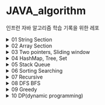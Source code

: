 # JAVA_algorithm

인프런 자바 알고리즘 학습 기록을 위한 레포

<details>
<summary>01 String Section</summary>
<div markdown="1">

### 01-01 
- FindChar
- 문자열 안에서 특정 문자 찾는 문제
- 자바는 String에 대해서 for each 지원 안함 String의 메소드를 사용하여 char Array로 바꿀 수 있음! 바꿔서 enumeration controll 하자
- Character 클래스에 (Wrapper class) 여러 유용한 static method있다! 눈에 띌 때마다 정리하자 
```java
c = sc.next().charAt(0); //캐릭터는 이렇게 입력받기
String.toCharArray(); //문자열을 캐릭터의 배열로! 향상된 for문에 유용
Character.toLowerCase(c); //캐릭터를 소문자로 
```
### 01-02
- UpperLowerTrans
- 문자열의 대소문자 반전시키는 문제  
- char와 integer는 compatible 하다는 점을 이용하여 문제 풀 수도 있음
  - 즉 아스키 코드로 가능하다는 말
  - 대문자는 아스키코드 65 < c < 90
  - 소문자는 아스키코드 97 < c < 122
```java
//빈문자열에 붙여넣기 신공! 유용하게 쓰이는 편
//Stirng에서는 +연산자가 오버로딩 되니까.. 빈 문자열 만들어 놓고 정답을 붙여나갈 수 있다.
String answer = "";
```
### 01-03
- LongestWord
- 입력된 문장 속 가장 길이가 긴 단어 찾는 문제 
- 최댓값 알고리즘 -> max를 갱신해나가는 방식으로 풀 수 있다. 
- 문자열을 받아서 그 안의 단어들을 어떻게 tokenize해나갈 것인가? 
  1. str.split(" ") String[] 를 반환한다. 다만 스플릿 하는 문자가 여러개 이어져 있을 경우 배열에 빈문자열로써 포함 시킨다
  2. indexOf()의 연속적 사용
```java
//첫번째 방법
String[] str_arr = str.split(" ");

//두번째 방법 indexOf는 못찾으면 -1 반환하기에
while(str.indexOf(" ") != -1) {
    //substring 을 통해 잘라나간다.
}
```
### 01-04 
- ReverseWord
- 문자열 뒤집기
- 자바에서 스트링에 대한 연산을 한다면 객체가 수정되는 것이 아니라 새로운 객체가 계속해서 만들어짐
- 프로그래밍 언어론 관점에서 자바는 primitive 타입이 아닌 클래스 타입에 대해서는 referential value model을 사용하기 때문
- String Builder는 인자로 받은 문자열에 대해 여러가지 연산을 제공하며 객체를 효율적인 방법으로 사용한다
- 마구 만들어내지 않음

```java
//1. StringBuilder 클래스 사용
//StringBuilder 생성하고 인자로 넘긴 String에 대해 reverse메소드 적용 toString으로 찍어본다.
StringBuilder stbd = new StringBuilder(s);
stbd.reverse().toString();
//2. char단위 스왑하며 reverse하기
while (lt < rt) { //문자열의 길이가 홀수든 짝수든 상관없다
    tmp = str[lt];
    str[lt] = str[rt];
    str[rt] = tmp;
    lt++;
    rt--;
}
//다양한 primitve타입을 String으로 캐스트해주는 valueOf메소드 
String s = String.valueOf(str);
```
### 01-05
- SpecificReverse
- 특정 문자 뒤집기
```java
while (lt < rt) {     
        //알파벳이 아니라면 스왑하지 않는다.
        if (!Character.isAlphabetic(str[lt])) {
            lt++;
            continue;
        } else if (!Character.isAlphabetic(str[rt])) {
            rt--;
            continue;
        }
        tmp = str[lt];
        str[lt] = str[rt];
        str[rt] = tmp;
        lt++;
        rt--;
}
```
### 01-06
- RepeatedDelete
- 문자열에서 중복된 캐릭터 제거하고 출력 (기존의 순서 유지)
- 방법 1
  - Set은 중복이 없다는 점을 이용 (나의 방법)
  - Set.Contians를 통해 지금까지 나왔던 적이 있는 지 확인한다.
- 방법 2
  - indexOf()를 이용
  - 지금 살펴보는 위치의 char가 indexOf로 검색한 위치와 다르다면 처음 나온것이 아님을 이용
```java 
//방법 1
Set<Character> charSet = new HashSet<>();
for (char c : str) {
    //set에 들어있다면 패스
    if (charSet.contains(Character.valueOf(c))) {
        continue;
    }
    //set에 들어있지 않으면 char하나 출력 
    System.out.printf("%c", c);
    charSet.add(c);

}
//방법 2
for (int i = 0; i < str.length; i++) {
    //현재 보고 있는 인덱스와 indexOf를 이용하여 확인한 인덱스가 같다면 처음 나온 것
    //다르다면 처음 나온 것이 아님
    if (i == s.indexOf(s.charAt(i))) {
        System.out.printf("%c", s.charAt(i));
    }
}
```
### 01-07
- PalindromeCheck
- 회문 문자열인지 검사
- 방법 1
  - reverse시키고 String.equals 메소드 사용
- 방법 2 
  - 대칭되는 인덱스 자리끼리 같은지 확인 
```java
while (lt < rt) {
    //인덱스의 대칭되는 자리에 같지 않은게 있으면 palindrom 아님
        if (str.charAt(lt) != str.charAt(rt)) {
            System.out.println("NO");
            return;
        }
        lt++;
        rt--;
}
```
### 01-08
- SpecificPalindrome
- 회문 문자열인지 검사하는 알고리즘 but 특수문자 무시
- 특수문자 제거 방법 1
  - 빈문자열에다가 하나씩 검사하면서 붙여넣기
- 특수문자 제거 방법 2
  - String.replaceAll메소드 이용 정규식으로 해결
```java 
//특수문자 제거 방법 1
//String parsing 
//es는 특수문자를 제외한 문자열을 가지게 된다.
for (int i = 0; i < str.length(); i++) {
    if (!Character.isAlphabetic(chars[i])) {
        continue;
    }
    es += chars[i];
}
//특수문자 제거 방법 2
str.toLowerCase().replaceAll("[^A-Z]", ""); //정규식 이용! 

```
### 01-09
- NumericExtract
- 문자열 사이에서 숫자만 추출해서 '자연수로' 만들기
- 방법 1.
  - 문자열 받고 정규식이용해서 숫자 아닌 것들 거르기
  - Integer.parseInt 혹은 Integer.valueOf로 문자열 정수로 캐스트
- 방법 2. 
  - 문자열 char의 배열로 만들기
  - Character.isDigit사용해서 숫자라면 10 곱해나가면서 더한다. 
```java 
//방법 1
str = str.replaceAll("[^0-9]", "");
System.out.println(Integer.valueOf(str));
//방법 2
for (char c : chars) {
      if (Character.isDigit(c)) {
          answer = (answer * 10) + (c - 48)
      }
}

```
### 01-10
- InterChar
- 문자열과 char가 입력되면 문자열의 각 인덱스에서 문자까지 최소로 떨어진 거리가 얼마인지 찾기

```java
for (int i = 0; i < str.length; i++) {
        int cnt = 0;
        lt = i;
        rt = i;
        //그 자리에 찾는게 있다면 거리는 0
        if (str[i] == c) {
            System.out.printf("%d ", cnt);
            continue;
        }
        //그렇지 않다면 반복문 진입
        //먼저 왼쪽 오른쪽으로 한칸씩 옮겨서 찾는 문자가 있는지 확인해본다. 
        //왼쪽이든 오른쪽이든 먼저 발견하면 그게 최솟값 출력하고 다음 루프로! 
        while (true) {
            cnt++;
            //인덱스가 유효하다면 왼쪽으로 한칸 옮겨서 우리가 찾는 문자가 있는지 확인해본다.
            if (lt-cnt >= 0 && lt-cnt < str.length) {
                if (str[lt-cnt] == c) {
                System.out.printf("%d ",cnt);
                break;
                }
            }

            //인덱스가 유효하다면 오른쪽으로 한칸 옮겨서 우리가 찾는 문자가 있는지 확인해본다.
            if (rt + cnt >= 0 && rt + cnt < str.length) {
                if (str[rt + cnt] == c) {
                System.out.printf("%d ", cnt);
                break;

                }
            }

        }
}
    
```
### 01-11
- Compress
- 같은 문자가 여러번 반복되면 하나로 출력하고 뒤에 횟수 찍기 (하나일때는 생략)
```java 
for (int i = 1; i < str.length(); i++) {
    //이전 문자와 현재 문자가 같다면 cnt++
    if (str.charAt(i) == prev) {
        cnt++;
    }
    //같지 않다면 cnt가 1인지 그보다 큰지 확인하고 분기
    else {
        //cnt가 1이 아니라면 결과에 덧붙여야 함 
        if (cnt != 1) {
            res += cnt;
        }
        //현재 다른 문자가 나온 상태임
        //다른 문자 res에 붙여주고 prev를 현재 문자로 바꾸고 cnt를 1로 다시 설정 
        res += str.charAt(i);
        prev = str.charAt(i);
        cnt = 1;
    }
}
```
### 01-12
- Crypto
- 암호 변환 문제
- replaceAll을 사용하지 않아도 전부 바꿀 수 있다. 정규식 유무의 차이
- subString(beg, end) 는 beg부터 end-1까지를 자른다. 
```java 

//정규식으로 암호 이진수로 바꾸기 
cryp = cryp.replace('*', '0').replace('#', '1'); 

//char개수 만큼 substring으로 자르고 parseInt이용해서 2진수로 바꾸기
//후에 char로 캐스팅, res에 붙인다.
for (int i = 0; i < cnt; i++) {
    subCryp = cryp.substring(i * 7, i * 7 + 7); //substring의 end index는 두번째 인자 -1 까지
    int ch = Integer.parseInt(subCryp, 2); //두번째 인자가 진법 
    res += (char)ch;
} 
```
</div>
</details>

<details>
<summary>02 Array Section</summary>
<div markdown="1">

### 02-01
- PrintMax
- N개의 정수를 입력받아 자신의 앞수보다 큰 수만 출력하는 프로그램
- 자바는 primitive type에 대해서는 value model of variables를 사용 
- Reference model에 대해서는 reference model of variables를 사용
- 요러한 차이 때문에 Wrapper 클래스 라는 것이 나왔다.
  - primitive 타입은 null 처럼 값이 없다는 것을 표현할 수 없음 또한 컬렉션에서 generic에 primitive type을 사용할 수 없음
  - 이에 wrappe class 등장
- 자바는 shortcut evaluation 지원
```java
int cnt = sc.nextInt();
for (int i = 0; i < cnt; i++) {
    arr.add(sc.nextInt()); //primitive type이 자동으로 boxing되어서 arrayList에 들어간다.
    if (i == 0 || arr.get(i - 1) < arr.get(i)) { //Short cut eval
        System.out.printf("%d ", arr.get(i));
    }
}
```
### 02-02
- VisibleStudent
- 학생들의 키를 담은 배열이 주어졌을 때 맨 앞에서 몇명이 보이는지 찾는다.
- O(n)으로 해결할 수 있다! subMax를 갱신 시켜나간다! 
  - 사실 요게 핵심 안그러면 시간초과 남 
- subMax는 현재 보고 있는 인덱스의 전 학생들 중 가장 큰 키값
  - subMax보다 커야지만 현재 인덱스의 학생이 보인다. 
```java
ArrayList<Integer> arr = new ArrayList<>();
arr.add(sc.nextInt());
subMax = arr.get(0); //맨 앞은 항상 보임 subMax 갱신
res++; //맨 앞은 항상 보임 
for (int i = 1; i < cnt; i++) {
    arr.add(sc.nextInt());
    if (subMax < arr.get(i)) { //현재 보는 학생이 subMax보다 크다면
        subMax = arr.get(i); //subMax갱신
        res++; //보이는 학생 ++
    }
}
System.out.println(res);

```
### 02-03
- Rcs
- 횟수만큼 가위바위보 각 set마다 누가 이겼는지 찾기
- switch문 사용해서 해결
- 프로그래밍 언어론적 생각
  - 왜 switch가 더 유용한가?
  - compiler가 점프할 테이블을 만들어놓고 빠르게 처리할 수 있기 때문
  - 즉 효율적인 타겟코드를 만들어낼 수 있기 때문이다. 일일히 비교하는 것 보다 효율적임 
### 02-04
- Fibonachi
- 재귀적인 방법과 반복문으로 해결하는 방법이 있다는 거 일단 remind하자
- 아래는 배열로 O(n)으로 해결한 것 
- recursion 하더라도 tail recursion 형태이기는 하지만 부담이 되기는 함 
```java
package algorithm_ex.about_array;

import java.util.ArrayList;
import java.util.Scanner;

public class Fibonachi {
    public static void main(String[] args) {
        Scanner sc = new Scanner(System.in);

        int cnt = sc.nextInt();
        ArrayList<Integer> fib = new ArrayList<>();
        fib.add(1);
        fib.add(1);
        for (int i = 2; i < cnt; i++) {
            fib.add(fib.get(i - 1) + fib.get(i - 2));
        }

        for (int n : fib) {
            System.out.printf("%d ", n);
        }
    }
}

```
### 02-05
- PrimeNumber
- 에라토스테네스의 채 
- 주어진 숫자 보다 작은 수 중 소수의 개수 구하기
- bruteforce하게 소수인지 따지면 시간 초과 나온다
- 소수로 확정된 수의 배수는 소수가 아님을 이용하는 것이 에라토스테네스의 채 
  - 작은 소수의 배수들부터 지워나가면 찐 소수만 남는다. 왜? 자기보다 작은 소수의 배수를 지웠는데 소수로 남아있다는 것은 자기보다 작은 수가 자신의 약수가 되지 않았다는 뜻
```java
package algorithm_ex.about_array;

import java.util.ArrayList;
import java.util.Scanner;

public class PrimeNumber {

  public static void main(String[] args) {
    Scanner sc = new Scanner(System.in);
    int num = sc.nextInt();
    int cnt = 0;
    ArrayList<Boolean> eras = new ArrayList<>();

    //에라토스테네스 채 초기화
    eras.add(false);
    eras.add(false);
    for (int i = 2; i <= num; i++) {
      eras.add(true);
    }

    for (int i = 0; i < eras.size(); i++) {
      if (eras.get(i)) {
        //소수의 배수들은 소수가 아님 걸러낸다!
        for (int j = i*2; j <= eras.size(); j += i) {
          eras.set(j, false);
        }
      }
    }

    for (int i = 0; i < eras.size(); i++) {
      if (eras.get(i)) {
        cnt++;
      }
    }
    System.out.println(cnt);

  }

}
```
### 02-06
- ReversePrime
- 주어진 숫자를 뒤집은 숫자가 prime인지 확인하기
```java
/*
뒤집는 방식은 StringBuilder.reverse 쓰든가 아니면 while(lt<rt) 쓰든가
둘 중 하나 골라서 사용하자 나는 두가지 다 실습 해봄
isPrime은 간단하게 구현해도 좋다
 */
public static boolean isPrime(int num) {
        if (num == 0 || num == 1) {
            return false;
        }
        if (num ==2 ) {
            return true;
        }
        for(int i =2;i<num; i++){
            if(num%i==0){
            return false;
        }
    return true;
}
//손코딩으로 풀라고 하면 숫자를 어떻게 뒤집어야 할까?
public static int reverseInt(int num) {
    int tmp = num;
    int res = 0;
    while(tmp>0) {
        res = res*10 + tmp%10;
        tmp = tmp/10;
    }
    return res;
}
```
### 02-07
- CalcScore
- ox문제의 채점을 가중치를 포함해서 (연속 득점은 추가점수가 있다) 계산하기
```java
for (int i = 0; i < cnt; i++) {
    if (sc.nextInt() == 1) {
        score += (++point);
    } else {
        point = 0;
    }
}
System.out.println(score);
```
### 02-08
- Ranking
- 점수 배열 주어지면 배열 순서를 유지한 상태의 등수 구하기
- 이중 반복으로 해결! 
```java
for (int i = 0; i < cnt; i++) {
    int score = arr.get(i);
    int rank = 1;
    for (int j = 0; j < cnt; j++) {
        if (i == j) {
        continue;
        }
        if (score < arr.get(j)) {
            rank++;
        }
    }
    System.out.print(rank + " ");
}

```
### 02-09
- GridMaxSum
- 격자판의 sum 중 가장 큰 sum 구하기
- rowSum과 columnSum, 그리고 diagnolSum을 모두 구하고 그 중 최대를 찾는다.
```java
int subMax = Math.max(dMaxSum, rMaxSum);
int res = Math.max(subMax, cMaxSum);
System.out.println(res);
```


### 02-10
- Ridge
- 2차원 배열에서 봉우리 개수 구하기 (상하좌우보다 크다면 봉우리)
- 조건문 잘세우면 끝
```java
for (int i = 1; i < size-1; i++) {
    for (int j = 1; j < size-1; j++) {
        if (map[i][j] > map[i - 1][j] && map[i][j] > map[i][j - 1] && map[i][j] > map[i + 1][j] && map[i][j] > map[i][j + 1]) {
            cnt++;
        }
    }
}
System.out.println(cnt);
```

### 02-11
- TempPres
- 임시반장 정하기
- 다른 학생과 한번이라도 같은 반이었던 학생이 가장 많은 학생이 임시 반장으로 선정
```java

//i학생과 j학생은 한번이라도 같은 반이었던 적이 있는가?
for (int i = 0; i < size; i++) {
    int cnt = 0;
    for (int j = 0; j < size; j++) {
        if (i == j) {
            continue;
        }
        for (int k = 0; k < 5; k++) {
            if (arr[i][k] == arr[j][k]) {
                cnt++;
                break;
            }
        }
    }
    if (cnt > cmax) {
        cmax = cnt;
        pres = i+1;
    }

}
System.out.println(pres);
```
### 02-12
- Mentor
- 멘토링 가능한 경우의 수
- 문제 꼼꼼히 읽고 파악하는 것이 우선이다는 교훈을 주는 문제 ..
- 또한 문제 내에서 표시하는 학생번호와 나의 인덱스 번호 맞추자 
  - 나는 0번째부터 시작하는데 문제의 입력에서는 1번째 학생이 시작임 .. 맞춰야 함 
```java
//학생들의 모든 경우의 수를 돌며 멘토링이 가능한지 여부 메소드로 확인
int count = 0;
for (int i = 1; i<=num_of_student; i ++) { //i -> mento
    for (int j = 1; j<=num_of_student; j++) { //j -> menti
        if( i==j) continue;
        if(ableToTeach(i,j,test_res)) count++;
    }
}

```

</div>
</details>

<details>
<summary>03 Two pointers, Sliding window </summary>
<div markdown="1">

### 03-01
- TwoPointSort
- 두개의 배열 합병 과정에서 투포인터 사용해서 정렬하기
```java
//한쪽이 끝까지 갈 때 까지
 while (index1 < arr1.size() && index2 < arr2.size()) {
      if (arr1.get(index1) > arr2.get(index2)) {
          res.add(arr2.get(index2));
          index2++;
      } else {
          res.add(arr1.get(index1));
          index1++;
      }
  }
 //한쪽이 끝까지 갔다면 짜투리 이어 붙이기 
  if (index1 == size1) {
      for (int i = index2; i < size2; i++) {
          res.add(arr2.get(i));
      }
  } else if (index2 == size2){
      for (int i = index1; i < size1; i++) {
          res.add(arr1.get(i));
      }
  }

```

### 03-02
- SameElementSort
- 공통원소 구하기
- Arrays.sort, Collections.sort
- 손코딩으로 코딩 구현하는 것도 .. 연습하자
- index1과 index2로 이루어지는 투포인터 알고리즘이 핵심이다.
```java
ArrayList<Integer> res = new ArrayList<>();
while (index1 < arr1.length && index2 < arr2.length) {
    if (arr1[index1] == arr2[index2]) {
        res.add(arr1[index1]);
        index2++;
        index1++;
    } else if (arr1[index1] < arr2[index2]) {
        index1++;
    } else {
        index2++;
    }
}

```
### 03-03
- MaximumSales
- 주어진 윈도우 범위내에서 최대 매출 찾기
- 이중 반복이 아닌 단일 반복으로 가능
- 첫번째를 빼고 끝에를 더함으로써
- 인덱스가 헷갈릴때는 특정 수를 생각해서 해결하자
```java
for (int i = winSize; i < daySize; i++) {
    winSum -= arr.get(i-winSize);
    winSum += arr.get(i);
    if (winSum > maxSale) {
        maxSale = winSum;
    }
}

```
### 03-04
- ContinuousNum
- 연속 부분 수열
- 부분 수열의 시작이 어디냐로 케이스 분류 하는 것이 핵심
- 겹치지 않도록 케이스 분류를 설계단계에서 잘 하면 문제가 쉬워진다.
```java
//가능한 부분 수열을 구할 때 case 나누는 것을 시작 지점으로 나눈다.
//즉 0번째 인덱스에서 시작해서 나올 수 있는 부분수열이 가능한지 따지고
//1번째 인덱스에서 시작해서 나올 수 있는 부분수열이 가능한지 따지는 순으로 쭉쭉 나간다.
for (int i = 0; i < size; i++) {
    int subSum = 0;
    for (int j = i; j < size; j++) {
        subSum += arr.get(j);
        if (subSum == objSum) {
            cnt++;
            break;
        } else if (subSum > objSum) {
            break;
        }

    }
}

```
### 03-05
- ContinuousNumSum
- 연속 부분 수열의 합이 특정 수가 되는 경우의 수 구하기
- 이것도 시작이 어디냐로 케이스 분류
- 절반까지만 돌면 된다.
```java

for (int i = 1; i <= objNum / 2; i++) {
    int subSum = 0;
        for (int j = i; j < objNum; j++) {
            subSum += j;
            if (subSum == objNum) {
                cnt++;
                break;
            }
            if (subSum > objNum) {
                break;
            }
        }
}

```
### 03-06 
- MaxLength
- 연속 부분 수열 어려웠던 문제...
- 결국 두번째에 풀때에도 예전 코드 보고서야 쓸 수 있었다 
- 생각해보면 쉬운데 내가 이 방법을 쉽게 떠올리지 못함 유의해서 보자
- 결국 이것도 전에 문제들과 비슷하게 어디에서 시작하는 1이 가장 길까를 생각해보면 된다. 
- case 분류가 핵심! 
- case 분류를 하냐 안하냐에 따라 시간복잡도 차이 엄청나다! 

```java 
for (int i = 0; i < size; i++) {
    int num = sc.nextInt();
    arr.add(num);
}
//어디에서 시작하는 1이 가장 긴 1이 나올 수 있을까
//lt로부터 시작해서 찬스를 소모하여 rt까지 만든 연속되는 1의 길이를 확인해 보자
for (int lt = 0; lt < size; lt++) {
    int rt=lt;
    while (uChance < chance && rt<size) { //아직 찬스가 남아있다면 계속
        if (arr.get(rt) == 0) {
            uChance++;
        }
        rt++;
    }
    while (rt < size) {
        if (arr.get(rt) == 0) {
            rt--;
            break;
        } else {
            rt++;
        }
    }
    res = Math.max(res, rt - lt + 1);
    uChance = 0;
}


```

</div>
</details>


<details>
<summary>04 HashMap, Tree, Set </summary>
<div markdown="1">

### 04-01
- ClassPresident
- 해쉬맵을 이용한 학급회장 구하기
- HashMap 사용법을 익히자 
```java
map.get(key); // key값에 해당하는 value를 가져온다
map.getOrDefault(key,0) // key값이 맵에 없다면 0을리턴해라
for (char x : map.keySet()) {
    System.out.println(x + map.get(x))
    //이런식으로 모든 키를 찾아볼 수 있따.
}
map.containsKey(key) // 불타입 리턴 있는지 없는지
map.size // 들어있는 개수
map.remove(key) // key를 삭제함과 동시에 그 키가 가지고 있는 value를 팝한다

```
### 04-02
- Anagram
- 두 문자열이 아나그램인지 판별하기
- 맵하나 만들고 하나의 문자열에 대한 정보 넣는다 <Character, Integer>
- 다른 문자열에 대해 map의 value 줄여나가 본다
- 0이면 아나그램 아니면 아나그램 아님
```java
for (int i = 0; i < s1.length(); i++) {
    map.put(s1.charAt(i), map.getOrDefault(s1.charAt(i), 0) + 1);
}
for (int i = 0; i < s2.length(); i++) {
    map.put(s2.charAt(i), map.getOrDefault(s2.charAt(i),0) - 1);
}

for (Character c : map.keySet()) {
    if (map.get(c) != 0) {
        System.out.println("NO");
        return;
    }
}
System.out.println("YES");
```
### 04-03
- TypeOfSales
- 매출액의 종류
- Window Size가 주어졌을 때 해당 윈도우 안에 매출액의 종류가 몇개인지를 체크
- 윈도우를 한칸씩 옮기며 출력하는 문제
- 이중 포문으로 하면 시간초과
- 단일 for문으로 양 끝값을 건드리며 해결할 수 있다!!! 
- 이중 포문을 단일 포문으로 줄일 수 있다 -> 이걸 알아야 함 
- 뭔말인지 모르겠으면 코드 한번 보라 미래의 나여
```java
for (int i = 0; i < K; i++) {
    int num = arr.get(i);
    map.put(num, map.getOrDefault(num,0) + 1);
}
System.out.print(map.size() + " ");
for (int i = K; i < arr.size(); i++) {
    int num = arr.get(i);
    map.put(num, map.getOrDefault(num, 0) + 1);
    num = arr.get(i - K);
    if (map.get(num) == 1) {
        map.remove(num);
    }
    else {
        map.put(num, map.get(num)-1);
    }
    System.out.print(map.size() + " ");
}

```

### 04-04
- AllAnagram
- Window size만큼의 부분문자열을 모두 구하여 대상 문자열과 아나그램인지 비교
- 아나그램이 몇개인지 세어보자
- 이번에도 '앞을 자르고 뒤를 붙인다'는 개념으로 이중 반복문을 하나의 반복문으로 줄일 수 있음을 배울 수 있었다.
  - window size가 고정이 되면 단일 반복문이 가능하다는 것! 
```java
//이전 문제에서도 활용했었던 알고리즘, 아나그램인지 확인하는 메소드
public static boolean isAnagram(String s1, String s2) {
    Map<Character, Integer> map = new HashMap<>();
    for (int i = 0; i < s1.length(); i++) {
        char key = s1.charAt(i);
        int val = map.getOrDefault(key, 0);
        map.put(key, val + 1);
    }
    for (int i = 0; i < s2.length(); i++) {
        char key = s2.charAt(i);
        int val = map.getOrDefault(key, 0);
        map.put(key, val - 1);
    }
    for (char c : map.keySet()) {
        int val = map.get(c);
        if (val != 0) {
            return false;
        }
    }
    return true;
}
//부분 문자열과 대상 문자열이 아나그램인지 하나씩 확인해나가는 부분
int maxIdx = s1.length();
int startIdx = s2.length();
for (int i = startIdx; i < maxIdx; i++) {
    subString = subString.substring(1) + s1.charAt(i);
    //System.out.println("subString = " + subString);
    if (isAnagram(subString, s2)) {
        cnt++;
    }
}
System.out.println(cnt);

```

### 04-05
- KMax
- 주어진 숫자 중 3개의 숫자를 뽑아 나올 수 있는 모든 경우의 수 중 그 합이 K번째로 큰 수를 찾아라
- 삼중 루프로 모든 경우의 수를 구하면 된다.
- TreeSet을 사용하면 중복이 제거되고 자동으로 정렬 된다 (RedBlackTree)
```java

Set<Integer> sums = new TreeSet<>();
for (int i = 0; i < arr.size(); i++) {
    for (int j = i + 1; j < arr.size(); j++) {
        for (int k = j + 1; k < arr.size(); k++) {
            int sum = arr.get(i) + arr.get(j) + arr.get(k);
            sums.add(sum);
        }
    }
}
if (sums.isEmpty()||sums.size() < K) {
    System.out.println("-1");
    return;
}
Object[] objects = sums.toArray();
int maxIdx = sums.size() - 1;//제일 큰 수
Object object = objects[maxIdx - K + 1];
System.out.println(object);
 
```
</div>
</details>

<details>
<summary>05 Stack Queue </summary>
<div markdown="1">

### 05-01
- BraceCheck
- 올바른 괄호인지 확인
- '(' 가 들어오면 스택에 넣는다.
- ')' 가 들어오면 스택에서 팝한다 팝했을 때 있으면 괄호하나 닫힌것 없으면 괄호 오류
- 루프 끝내고 왔을 때 스택의 사이즈가 0이면 올바른 괄호 구성
- 스택에 남아있는게 있다면 닫히지 못한 괄호가 있음을 의미


닫는 괄호의 짝은 스택의 제일 상단이다. 
```java
//stack의 여러 메소드
stack.push();
stack.pop();
stack.isEmpty(); //boolean 반환

```

### 05-02
- IgnoreBrace
- 괄호 속 문자 제거
- 주구장창 스택에 넣다가 ')'가 들어왔을 경우 stack에 '('가 있는지 확인
  - 있다면 '(' 꺼낼때까지 팝
  - 없다면 걍 stack에 넣는다.

```java
for (int i = 0; i < str.length(); i++) {
        char c = str.charAt(i);
        if (c == ')') {
            if (stack.contains('(')) {
                while (stack.pop() != '(');
                continue;
            }
        }
        stack.push(c);
}
```

### 05-03
- PuppetDraw
- 카카오 기출
- 인형 뽑고 바구니에 담기
- 잘 안되는게 있을 때 출력 적절히 뽑아보며 수정하는 거 완전 능력임 이거 길러야 함 

```java
for (int move : moves) {

    //크레인이 0이 아닌 인형을 발견할 때까지 내려간다.
    for (int i = 0; i < size; i++) {
        if (board[i][move] == 0) {
        continue;
        }
        //여기로 왔다는 것은 0이 아닌 것을 발견하였다는 것 버켓에 넣을 것임 
        //버켓에 들어가게 될 인형의 종류: type
        int type = board[i][move];
        board[i][move] = 0;

        //버켓이 비어있거나 버켓에 맨 위에 담겨있는 인형의 종류가 내가 넣으려는 인형의 종류와 다르다면
        //그냥 넣으면 된다.
        if (bucket.empty() || bucket.peek() != type) {
            bucket.push(type);
            //break해야 된다.. 반복문 돌지 않도록! 이런 부분 빠릿하게 생각해낼 수 있어야.. 
            break;
        } else if (bucket.peek() == type) {
            //넣으려는 인형이 꼭대기에 있는 인형과 일치한다면
            //pop하고 두개가 없어졌음을 명시
              bucket.pop();
              cnt = cnt + 2;
              break;
        }
    }
}
```

### 05-04
- Postfix
- 후위 연산 계산기 만들기
- 캐릭터를 문자로 바꿀 때 48을 빼자 

```java
for (int i = 0; i < calc.length(); i++) {
        int c = calc.charAt(i);
        //숫자가 들어왔을 경우
        if (Character.isDigit(c)) {
            stack.push(c-48);
        }
        //계산식이 들어왔을 경우
        else {
            int sec = stack.pop();
            int first = stack.pop();
            switch (c) {
                case '+':
                    //System.out.println("first = " + first);
                    //System.out.println("sec = " + sec);
                    stack.push(first + sec);
                    break;
                case '-':
                    stack.push(first - sec);
                    break;
                case '*':
                    stack.push(first * sec);
                    break;
                case '/':
                    stack.push(first / sec);
                    break;
                default:
                    System.out.println("NoSuch Operator");
                    break;
            }
        }
}

```

### 05-05
- CuttingStick
- 쇠막대 절단기
- 작은 아이디어로 문제를 편하게 할 수 있다.
- 꼼꼼한 설계 (case분류 확실하게 빈틈없이) 중요

```java
for (int i = 0; i < placeInfo.length(); i++) {
    //System.out.println(stack);
    char c = placeInfo.charAt(i);
    //System.out.println("res = " + res);
    if (c == '(') {
        stack.push(c);
        res++;
    } else {
        if (stack.peek() == '(') {  
            res--;
            stack.pop();
            stack.push('*');
            res += countStick(stack);
        } else {
            while (stack.pop() != '(');
            //이전의 '('와 헷갈리지 않도록 구분자 '*'추가! 
            stack.push('*');
        }
    }
}
```

### 05-06
- SaveDeer
- 누가 공주를 구할까
- 큐로 풀면 된다는 것을 알면 코드 확 준다
  - 번호를 외친 넘들을 맨뒤로 보내버리면 되니까 큐를 사용하면 좋겠다고 알 수 있어야 함!

```java
//큐 관련 여러 메소드
Queue<Integer> Q = new LinkedList<>(); // 큐선언은 이렇게
Q.offer(x); // x를 큐에 넣는다. enqueue
Q.poll(); // 나와야 될 것을 꺼낸다. dequeue
Q.peek(); // 꺼내지 않고 젤 앞에 있는 거 확인 한다. 나와야 될 지점에서
Q.size();
Q.contains(x); // 불타입 리턴
```

### 05-07
- Course
- 교육과정 설계
- 큐를 써야 할 필요는 없어 보임
- indexOf로 순서가 맞추어 졌는지 확인

```java
for (char c : essentialArr) {
    int curIdx = schedule.indexOf(c);
    if (preIdx >= curIdx || curIdx == -1) {
        System.out.println("NO");
        return;
    }
//System.out.println("preIdx = " + preIdx);
//System.out.println("curIdx = " + curIdx);
    preIdx = curIdx;
}
System.out.println("YES");
```

### 05-08
- Emergency
- 응급실 m번째 환자는 몇번째로 진료를 받을까
- 시키는대로 하면 되는데 1과 0차이.. 0과 -1차이 요거 빠삭하게 설계해야 함 ..
- 기계적으로 할 수 있을 때까지 많은 연습 필요하다.
- 큐에 넣을 것을 객체로 설정하는 아이디어 생각해내면 훨씬 편하다.
  - Queue<Person>
```java
while (!mCured) {
    //현재 보고 있는 환자의 위험도
    Integer cur = q.poll();

    //대기 순번 중 최대 위험도 환자 구하기
    int listMax = getMax(q);

    //치료 못함
    if (cur < listMax) {
        q.offer(cur);
        if (M == 0) {
            M = q.size() - 1;
            continue;
        }
        M--;
        continue;
    }
    //치료 함
    else {
        //치료 한게 M이라면
        if (M == 0) {
            System.out.println(cnt);
            return;
        } else {
            cnt++;
            M--;
        }
    }
}
```
 
</div>
</details>


<details>
<summary>06 Sorting Searching </summary>
<div markdown="1">

### 06-01 
- SelectSort
- 선택정렬 
```java
// 1. 최솟값을 찾는다. 
// 2. 최솟값과 0번째 인덱스 교환
// 3. 0번째를 제외한 나머지에서 최솟값을 찾는다.
// 4. 최솟값을 1번째 인덱스와 교환 
// 5. 이렇게 쭉쭉 idx와 최솟값을 바꿔치기 해나간다. swap

package algorithm_ex.sorting_searching;

import java.util.ArrayList;
import java.util.Scanner;

public class SelectSort {

  public static void main(String[] args) {
    Scanner sc = new Scanner(System.in);
    int size = sc.nextInt();
    ArrayList<Integer> arr = new ArrayList<>();
    for (int i = 0; i < size; i++) {
      arr.add(sc.nextInt());
    }

    //select sort
    int idx = 0;
    while (idx < size) {
      int min = Integer.MAX_VALUE;
      int minIdx = -1;
      //idx부터 끝까지 중에서 가장 작은 놈 찾아서 idx자리에 집어넣을 것
      for (int i = idx; i < size; i++) {
        if (arr.get(i) < min) {
          min = arr.get(i);
          minIdx = i;
        }
      }
      Integer tmp = arr.get(idx);
      arr.set(idx, min);
      arr.set(minIdx, tmp);
      idx++;

    }
    for (Integer integer : arr) {
      System.out.print(integer+" ");
    }

  }
}


```


### 06-02
- BubbleSort
- 버블 정렬
- i for 문의 의미와 j for문의 의미 잘 기억해두자 헷갈린다.
- i for 문에서 i번째 루프를 돌고 있다는 것은? -> 오른쪽에서 i번쨰 까지 정렬이 완료
- j for 문은 오른쪽에서 i번째 까지 정렬이 완료 되었으니 그전까지만 버블 비교
```java
package algorithm_ex.sorting_searching;

import java.util.ArrayList;
import java.util.Scanner;

public class BubbleSort {

  public static void main(String[] args) {
    Scanner sc = new Scanner(System.in);
    int size = sc.nextInt();
    ArrayList<Integer> arr = new ArrayList<>();
    for (int i = 0; i < size; i++) {
      arr.add(sc.nextInt());
    }

    for (int i = 0; i < size; i++) {
      for (int j = 0; j < size-i-1; j++) {
        if (arr.get(j) > arr.get(j + 1)) {
          //swap
          int tmp = arr.get(j);
          arr.set(j, arr.get(j + 1));
          arr.set(j + 1, tmp);
        }
        //System.out.println("arr = " + arr);

      }

    }
    System.out.println(arr);

  }
}

```

### 06-03
- InsertionSort
- 삽입 정렬
- 2번째 원소부터 시작 현재 보고 있는 인덱스 보다 왼쪽은 정렬된 상태로 유지
- 현재 보고 있는 부분이 왼쪽 중에 어디에 들어가야 할 지 인덱스를 감소 시켜나가며 따진다.
```java

package algorithm_ex.sorting_searching;

import java.util.ArrayList;
import java.util.Scanner;

public class InsertionSort {

  public static void main(String[] args) {
    Scanner sc = new Scanner(System.in);
    int size = sc.nextInt();
    ArrayList<Integer> arr = new ArrayList<>();

    for (int i = 0; i < size; i++) {
      arr.add(sc.nextInt());
    }

    //i번째 원소를 i번째 이전의 정렬된 배열 중 어디에 꽂아 넣어야 하나를 찾는다.
    for (int i = 1; i < size; i++) {
      //System.out.println("arr = " + arr);
      //cur가 자기보다 왼쪽에 정렬된 애들 중에서 방을 찾는다.
      int cur = arr.get(i);
      //System.out.println("cur = " + cur);
      //들어갈 수 있는 위치는 0부터 i중 하나
      //왼쪽 중에서 자기가 들어갈 인덱스를 찾는다.
      int idx = i;
      while (idx > 0) {
        if (cur > arr.get(idx - 1)) {
          break; //idx에 들어갈 수 있다.
        } else {
          arr.set(idx, arr.get(idx - 1));
          idx--;
        }
      }
      arr.set(idx, cur);

    }

    for (Integer integer : arr) {
      System.out.print(integer + " ");
    }
  }
}

```




### 06-04
- LRU
- 캐쉬 상태 확인하기
- 배열 미루기 기술 기억하자 
- 반복문 인덱스 실수 조심할 것 int i = idx로 해놓고 반복문 body안에서 idx 사용하지 말라는 뜻.. 
```java
package algorithm_ex.sorting_searching;

import java.lang.reflect.Array;
import java.util.*;


class Cache {
  int size;
  int[] cache;

  public Cache(int size) {
    this.size = size;
    cache = new int[size];
    for (int i = 0; i < size; i++) {
      cache[i] = 0;
    }
  }

  public int cacheHit(int work) {
    for (int i = 0; i < size; i++) {
      if (cache[i] == work) {
        return i;
      }
    }
    return -1;
  }

  public void add(int work) {

    int idx = cacheHit(work);

    //cache miss
    if (idx == -1) {

      for (int i = size-1; i>=1; i--) {
        cache[i] = cache[i - 1];
      }
      cache[0] = work;

    }
    //cache hit
    else {

      for (int i = idx; i >= 1; i--) {
        cache[i] = cache[i - 1];
      }
      cache[0] = work;

    }


  }

  @Override
  public String toString() {
    String str = "";
    for (int i : cache) {
      str += (i+" ");
    }
    return str;
  }
}
public class LRU {

  public static void main(String[] args) {
    Scanner sc = new Scanner(System.in);
    int S = sc.nextInt(); //캐시 크기
    int N = sc.nextInt(); //작업 개수
    Cache cache = new Cache(S);

    for (int i = 0; i < N; i++) {
      cache.add(sc.nextInt());
    }

    System.out.println(cache);


  }
}

```

### 06-05
- DupCheck
- 중복확인
- HashMap 혹은 contains method로 해결
```java
package algorithm_ex.sorting_searching;

import java.util.ArrayList;
import java.util.Collections;
import java.util.HashMap;
import java.util.Scanner;

public class DupCheck {

  public static void main(String[] args) {
    Scanner sc = new Scanner(System.in);
    int size = sc.nextInt();
    ArrayList<Integer> arr = new ArrayList<>();
    for (int i = 0; i < size; i++) {
      int num = sc.nextInt();
      if (arr.contains(num)) {
        System.out.println("D");
        return;
      }
      arr.add(num);
    }
    System.out.println("U");

    //배열 정렬

  }
}


```

### 06-06
- Tricker
- 장난꾸러기 속인 애들을 찾아라
- 키순으로 정렬된 배열 속에 키를 속이고 자리를 바꾼 두명의 아이가 있다
- 정렬한다음 정렬 전의 배열과 비교, 다르게 나타나는 놈이 속인 아이
- 깊은 복사하는 방법은 arr.clone();
```java
package algorithm_ex.sorting_searching;

import java.util.*;

public class Tricker {

    public static void main(String[] args) {

        Scanner sc = new Scanner(System.in);
        int size = sc.nextInt();
        ArrayList<Integer> arr = new ArrayList<>();
        ArrayList<Integer> tArr = new ArrayList<>();
        for (int i = 0; i < size; i++) {
            int num = sc.nextInt();
            arr.add(num);
            tArr.add(num);
        }

        Collections.sort(arr);

        for (int i = 0; i < size; i++) {
            int arrIdx = arr.get(i);
            int tArrIdx = tArr.get(i);
            if (arrIdx != tArrIdx) {
                System.out.print(i+1 +" ");
//                System.out.println("arr: " + arr.get(i));
//                System.out.println("tArr: " + tArr.get(i));
            }
        }
//        System.out.println();
//
//        System.out.println(arr);
//        System.out.println(tArr);
    }
}

```

### 06-07
- CoordSort
- 좌표 정렬
- 객체를 비교할 수 있도록 Comparable 인터페이스를 구현
- compareTo메소드를 구현한다. 
  - compareTo메소드는 인자로 넘어온 객체와 내 객체를 비교한다.
  - 여기에 비교하는 로직을 써주면 됨
  - 내 자신 객체에서 입력인자로 넘어온 것을 빼면 오름차순 
```java

class Point implements Comparable<Point> { //Comparable은 인터페이스
    
    public int x,y;
    Point(int x, int y) {
        this.x = x;
        this.y = y;
    }
    
    @Override
    public int compareTo(Point o) {
        if (this.x == o.x) return this.y - o.y;
        else this.x - o.x;
    }
}
//이후 Collections.sort(arr);
```

### 06-08
이분 탐색 Binary Search
```java
//난 재귀로 풀었당 

//재귀가 아닌 방법

while(lt<=rt) {
    int mid = (lt + rt)/2;
    if (arr[mid] == num) return mid;
    else if (arr[mid] > num) rt = mid -1;
    else lt = mid + 1;
}

```

### 06-09
뮤직비디오 결정 알고리즘
- 결정 알고리즘 : 좁혀 나가서 최고의 답을 찾는다.

우리가 생각하는 범위내에 답이 반드시 있다. -> 결정 알고리즘 

우리가 생각하는 범위가 lt 부터 rt라면 이제 이분검색 해나가면서 답이 될 수 있는 것들을 찾는 것 
답이 될 수 있는 것을 하나 찾았으면 그것 보다 적은 숫자 중에서 또 찾는다.
답이 될 수 없다면 큰쪽에서 찾는다.
```java

//* 1. 용량을 전체 길이 나누기 dvd개수로 설정해두고 가능한지 확인 (이게 최소로 가능한 시나리오)
//* 2. 가능한지 확인은 차근차근 담으면서 용량 초과하면 다음 dvd로 넘기기 dvd를 다썻는데 인덱스가 남아있다면 실패
//* 3. 가능하지 않다면 용량 1만큼 늘리기

```

### 06-10
마굿간 결정 알고리즘

```java

// 답의 범위
lt = stall_loc[1] - stall_loc[0];
rt = stall_loc[num_of_stall - 1] - stall_loc[0];

//배치할 수 있는 말의 마리수 카운트
    public static int count(int[] arr, int dist) {
        int cnt = 1; //배치한 말의 마리수
        int ep = arr[0]; //왜???
        for(int i=1; i<arr.length; i++) {
            if(arr[i]-ep >= dist) {
                cnt++;
                ep = arr[i];
            }
        }
        return cnt;
    }

//왜 첫번째에 배치???
//그리고 미드 값이 유효한지 안한지 모르는데 뭘믿고 나감???
```

</div>
</details>

<details>
<summary>07 Recursive </summary>
<div markdown="1">

### 07-01 
재귀 이용해서 숫자 출력하기
```java
//종료 조건을 잘 설정해야 한다! if else로 구분하는 것이 제일 좋음

public static void printAll(int num) {

        if (num == 0) {
            return;
        }
        printAll(num-1); //아랫문장과의 위치로 인해서 전혀 다른 결과가 나온다!!!
        System.out.print(start+" ");

}
```

- 스택 프레임

스택프레임 안에는 매개변수 정보와 지역변수정보, 그리고 함수가 끝났을 때 복귀주소가 들어있다.

### 07-02
재귀 이용해서 10진수 2진수로 변환하기
- 이진수로 변환하는 방법

![img.png](img.png)


```java
public static void convertToBinaryNum(int num) {

        int q = num/2;
        int r = num%2;
        if (q<=1) {
            System.out.print(q + "" + r);
            return;
        }
        else {
            convertToBinaryNum(q);
            System.out.print(r);
        }
}

```

### 07-03
팩토리얼 구하기 - 재귀
```java
public static int getFactorial(int num) {

        if (num == 1) {
            return 1;
        }
        else {
            return num * getFactorial(num-1);
        }
}

```

### 07-04
피보나치 수열 구하기 - 재귀
```java
private static int getFib(int num) {

        if (num == 1 || num == 2) return 1;
        else return getFib(num - 1) + getFib(num - 2);
}

```
메모이제이션은? 구한 걸 배열에 넣어놓는다 재귀로만 풀면 같은걸 정말 여러번 구함 스택프레임도 엄청 쌓임 

### 07-05
깊이 우선 탐색 - 전위 순회, 중위 순회, 후위 순회
- 깊이 우선 탐색 : alike 미로 길 찾을 때 갈 수 있을 만큼 가고 막히면 백트래킹, 재귀의 형식을 가짐
- 전위 순회 : 부 왼 오
- 중위 순회 : 왼 부 오
- 후위 순회 : 왼 오 부
- 부모가 기준 

### 07-06
모든 부분 집합 DFS로 구하기
- 지금 내가 보고 있는 숫자를 쓴다 안쓴다로 나누고 그 다음 숫자 쓴다 안쓴다로 나누고 ......
- 이걸 반복 끝까지 가면 백트래킹 하면서 자연스럽게 모든 경우의 수를 커버하게 된다.

### 07-07
- BFS 레벨 탐색
- root - 0레벨
- 아래 - 1레벨
- ...
BFS는 Queue를 이용한다. 레벨당 탐색하기 위해 level 변수 필요.
```java
public void BFS(Node root) {

        Queue<Node> Q = new LinkedList<>();
        Q.offer(root);
        int level = 0;

        while (!Q.isEmpty()) {
            int len = Q.size();
            System.out.print(level + " : ");
            for (int i = 0; i < len; i++) {
                Node cur = Q.poll();
                System.out.print(cur.data + " ");
                if (cur.lt != null) {
                    Q.add(cur.lt);
                }
                if (cur.rt != null) {
                    Q.add(cur.rt);
                }
            }
            level++;
            System.out.println();

        }
}

```

### 07-08 
송아지 찾기 by BFS
- 레벨 = JumpCount로 생각해서 레벨이 1이라면 1번의 점프만에 갈 수 있는 곳으로 판단한다. 요 idea가 핵심
- 자식 노드들은 자신이 뛸 수 있는 경우의 수인 3가지 -1, 1, 5 를 더한 것 이걸로 모든 경우를 커버한다.
- 다만 방문했던 곳은 재방문한다면 이거는 원래 방문한 것보다 점프의 수가 클 수 밖에 없음으로 재외 
- 별도의 배열을 따로 두어 방문했던 곳은 패스한다. 
- BFS를 Q가 빌때까지 계속돈다. 
- 우리가 방문하고자 하는 위치가 나온다면 해당 레벨을 출력하면 답이된다. 

### 07-09 
루트노드에서 가장 가까운 리프노드 찾기
```java 
    public int DFS(int level, Node1 root) {

        if (root.lt == null && root.rt == null) {
            return level;
        }
        else {
            return Math.min(DFS(level + 1, root.lt),DFS(level + 1, root.rt));

        }
    }
```

### 07-10
루트노드에서 가장 가까운 리프노드 찾기 (BFS)
```java
public int BFS(Node1 root) {

        Queue<Node1> Q = new LinkedList<>();
        int level1 = 0;
        Q.add(root);
        //System.out.println("Q.size() = " + Q.size());

        while(!Q.isEmpty()) {

            int len = Q.size();
            for (int i = 0; i < len; i++) {
                Node1 cur = Q.poll();
                //System.out.println("cur.data = " + cur.data);
                //System.out.println("level = " + level1);
                if (cur.lt == null && cur.rt == null) {
                    return level1;
                }
                Q.add(cur.lt);
                Q.add(cur.rt);

            }
            //System.out.println("loopdone");
            level1 = level1+1;
        }

        return -999;

}
// 참고 len으로 안하면 루프 적절하게 끝나지 않음
```

### 07-11
- 그래프와 인접 행렬
- graph[a][b] = 1 a에서 b로 

### 07-12 
경로 탐색
- DFS는 사실상 모든 경우의 수에 대한 가지 뻗기

```java
    public static void DFS(int start) {
        if (start == 5) {
        count++;
        }

        else {
            for (int i = 1; i < arr.length; i++) {
            if (arr[start][i] == 1 && visited[i] == false) {
                visited[i] = true;
                DFS(i);
                visited[i] = false; //원복
                }
            } 
        }

    }
```

### 07-13
경로 탐색 by 인접 리스트
- sparse한 그래프인데다가 vertex가 엄청 많다? 인접 행렬은 굉장히 부담 -> 인접 리스트가 좋다
- 자바에서 인접 리스트는 ArrayList의 중첩으로 사용 가능하다 각 인덱스가 배열이 되는 어레이 리스트를 만드는 것
- 각 인덱스의 배열은 초기화가 필요하다 아래의 코드에서 확인
```java
    public static ArrayList<ArrayList<Integer>> graph;

public static void main(String[]args){
        graph = new ArrayList<>();
        for (int i = 0; i < v_num + 1; i++) {
        graph.add(new ArrayList<>());
        }
}


```

### 07-14
그래프 최단거리
- 나는 인접행렬로 만들고 각 버텍스로 갈 때의 레벨을 기록하는 배열을 만들어서 풀었음
- 강사는 인접리스트로 풀고 내가 출발하는 지점의 거리에 +1을 함으로써 최단 거리 구함

</div>
</details>

<details>
<summary>08 DFS BFS </summary>
<div markdown="1">

### 08-01
- 주어진 집합에서 합이 같은 부분집합 둘이 존재하는 지 찾는 문제
- 굉장히 빨리 풀었는데 머릿속에 남아있는 이 찝찝함..
- 스택 프레임과 상태트리를 머릿속으로 곱씹으며 알고리즘을 검토하자
```java
    public static void dfs(int index) {
        //System.out.println("EqualSumSubset.dfs index : " + index);
        if (index == size) {
            int sum_subset1 = 0;
            int sum_subset2 = 0;
            for (int i = 0; i < size; i++) {
                if (used[i]) {
                    sum_subset1 += set[i];
                } else {
                    sum_subset2 += set[i];
                }
            }
            if (sum_subset2 == sum_subset1) {
                isSumEqualSubsetExist = true;

            }
        }
        else {
            used[index] = true; //사용한다
            dfs(index + 1);
            used[index] = false; //사용하지 않는다 
            dfs(index + 1);

        }
    }
```

- 강사의 성능을 높이는 아이디어
  - 플래그 설정해서 두개의 부분집합이 같을 수 있음을 확인하면 이후의 DFS는 쭉쭉 패스하도록 설계
  - 지금까지 더한 합이 총 집합을 더한 것 나누기 2 보다 크다면 그것은 양분될 수 없는 부분집합을 보고 있는 것 과감히 끝낸다.
  
### 08-02
- 제한된 무게가 있을 때 최대로 차에 탑승시킬 수 있는 무게는?
- 부분집합 문제와 똑같은 논리로 해결 가능
- 태운다 안태운다를 나누어서 모든 경우를 DFS로 확인하면 끝

```java
    public static void dfs(int index) {
        if (index == dog_num) {
            int sum = 0;
            for (int i = 0; i < dog_num; i++) {
                if (on_board[i]) {
                    sum += weight_arr[i];
                }
            }
            if (sum > max_weight && sum < lim) {
                max_weight = sum;
            }
        }
        else {
            on_board[index] = true;
            dfs(index + 1);
            on_board[index] = false;
            dfs(index + 1);

        }
    }
```


### 08-03
- 결국 이것도 푸냐 안푸냐 정하는 문제 
- 문제를 인덱스로 구분
- 해당 문제를 풀었을 때 소요되는 시간은 time[i]
- 해당 문제를 풀었을 때 얻게 되는 점수는 score[i]
- 원래 해쉬맵으로 풀려했는데 해쉬맵은 인덱스 접근이 까다로운듯..?
- 그래서 time score 배열을 따로 만들어서 해결했다.
```java
    public static void dfs(int index, int s_sum, int time_used) {
        if (time_used > lim) { //shortcut
            return;
        }
        if (index == p_num) {
            if (s_sum > max) {
                max = s_sum;
            }

        }
        else {

            dfs(index+1,s_sum+score[index],time_used+time[index]);
            dfs(index + 1, s_sum, time_used);
        }
    }
```
### 08-04
- 중복 순열 
- 2갈래로 뻗어나가는 것이 아니라 여러 갈래로 dfs가 돌아간 다는 것이 이전 문제와의 차이점
- 어쨋든 핵심은 같다. 모든 뿌리, 모든 경우의 수로 뻗어나가는 DFS
```java
    public static void dfs(String answer, int choiced) {

        if (choiced == haveto_choice) {
            /*for (int i = 1; i <= N; i++) {
                if (checked[i]>0) {
                    for (int j = 0; j < checked[i]; j++) {
                        System.out.print(i + " ");
                    }

                }
            }*/
        System.out.println(answer);

        }
        else {
            for (int i = 1; i < checked.length; i++) {
                checked[i]++;
                dfs(answer+i+" ",choiced + 1);
                checked[i]--;
            }
        }
    } 
```
### 08-05
- 거스름돈 가장 작은 수의 동전으로 거스르기 
- DFS 이용 ... 동전 종류가 3개라면 각각을 사용하는 경우로 DFS 아래로 뻗게하기 
- 시간초과!? _마지막 케이스는 3초가 넘게 걸리네
- 그러면 순수 수학으로.. 몫과 나머지 이용한 그리디_ 알고리즘 적용..?
- 오답! Greedy알고리즘으로는 3번째 케이스에 대해서 해결할 수 없음 
- DFS를 이용하면서 shortcut을 극대화 시켜야 하는데 .. 
- 작은 것들을 먼저 넣으면서 아래로 뻗치게 하는 것이 아니라 큰 것들 먼저 넣으면서 뻗치게 하면 조건을 잘타게 해서 몇번의 호출 없이 가능하게 할 수 있다! 

```java 
  public static void dfs(int remain) {
        if (count > min || remain < 0) {
            return;
        }

        else if (remain == 0) {
            if (count < min) {
                min = count;
            }
        }
        else {
            for (int i = type_arr.length-1; i>=0; i--) { //아하 알겠다!!
                count++;
                dfs(remain - type_arr[i]);
                count--;
            }

        }
    }
```

### 08-06
- 순열 (Permutation)
- 머없는데? 2갈래 아닌 DFS 쭉쭉 뻗어나가게 하고 중복으로 뽑으면 안됨으로
- 사용했는지 체크할 수 있는 불타입 배열 하나 만들자 
```java
    public static void dfs(int choice_count, String answer) {
        if (choice_count == need_to_choice) {
            System.out.println(answer);
        }
        else {
            for (int i = 0; i < arr.length; i++) {
                if (!used[i]) {
                used[i] = true;
                dfs(choice_count + 1, answer + " " + arr[i]);
                used[i] = false;
                }
            }
        }
    } 
```

### 08-07
- 조합 경우의 수 재귀로 구하기

![img_1.png](img_1.png)
![img_2.png](img_2.png)

```java
public static int getCombination(int n, int r) {
        if (n == r ) {
            return 1;
        } else if (n - r == 1 || r==1) {
            return n;
        } else {
            //System.out.println("n = " + n);
            //System.out.println("r = " + r);
            return getCombination(n - 1, r - 1) + getCombination(n - 1, r);
        }
    }
```
- 성능 개선시킬수 있는 방법은? 
  - nCr의 여러 공식을 이용한 숏컷 생성하기
  - 메모이제이션 2차원 배열로 만들어서 쓰면 됨

### 08-08
- 파스칼 최상위 숫자를 보고 맨 아래 계층 숫자 마추기
- 모든 가능한 경우의 수를 답이 가능한지 일일히 체크
- 제일 먼저 발견한 답이 사전 순 제일 우선인 답임 success 플래그 사용 
```java
public static void dfs(int choiced,ArrayList<Integer> maybe_answer) {
        if (choiced == N) {
            //System.out.println("maybe_answer = " + maybe_answer);
            if (isValidAnswer(maybe_answer)) {
                succesed = true;
                //System.out.println("PascalInfer.dfs");
                for (int num : maybe_answer) {
                    System.out.print(num + " ");
                }
            }
        }
        else {
            if (succesed) {
                return;
            }
            for (int i = 1; i <= N; i++) {
                if (permutation_check[i]) {
                    continue;
                }
            else {
                permutation_check[i] = true;
                maybe_answer.add(i);
                dfs(choiced + 1, maybe_answer);
                maybe_answer.remove((Integer) i);
                permutation_check[i] = false;
                }
            }
        }
} 
```

### 08-09
- 조합 DFS로 구하기 
```java
private static void dfs(int index,int left_choice) {
        if (index == N) {
            if (left_choice == 0) {
                for (int i = 0; i < checked.length; i++) {
                    if (checked[i]) {
                        System.out.print(i);
                    }
                }
                System.out.println();
                count++;
            }
            else {
                return;
            }
        }
        else if (left_choice == 0) {
            for (int i = 0; i < checked.length; i++) {
                if (checked[i]) {
                    System.out.print(i);
                }
            }
            System.out.println();
            count++;
        }
        else {

            checked[index] = true;
            dfs(index+1,left_choice-1);
            checked[index] = false;
            dfs(index+1,left_choice);


        }


    }
```

### 08-10
- 미로 탈출 경우의 수 세기
```java
    public static void dfs(int i,int j) {
        if (i == 6 && j == 6) {
            count++;
        }

        else {
            if(isableToGo(i-1,j)) { //상
                visited[i-1][j] = true;
                dfs(i-1, j);
                visited[i-1][j] = false;
            }
            if(isableToGo(i+1,j)) { //하
                visited[i+1][j] = true;
                dfs(i+1, j);
                visited[i+1][j] = false;
            }
            if(isableToGo(i,j-1)) { //좌
                visited[i][j-1] = true;
                dfs(i, j-1);
                visited[i][j-1] = false;
            }
            if(isableToGo(i,j+1)) { //우
                visited[i][j+1] = true;
                dfs(i, j+ 1);
                visited[i][j+1] = false;
            }

        }
    } 
```

### 08-11
- 미로에서 가장 짧은 경로의 길이 찾기
- BFS이용
- equals 정리하자 -> equals는 오버라이드를 해야 의미가 있다 String 같은 경우에는 정의되어 있는 것 
- bfs에서 visited 사용해야 하는 이유!? 한번 방문한 것은 이미 해당 경로에 대한 최단거리가 계산되었다는 뜻
- 강사는 distance배열을 이용 모든 지점에 대한 최단 경로를 최신화 시켜나감 이 문제에서는 그닥 필요 없는 듯 하지만 익혀두어야 함 

```java
public  static int findShortestPathInMaze(int[][] maze) {

        int level = 0;
        Queue<Coord> Q = new LinkedList<>();
        Q.add(new Coord(0, 0)); //start

        while (!Q.isEmpty()) {
            //System.out.println("MazeShortestPath.findShortestPathInMaze");
            //System.out.println("level = " + level);

            int len = Q.size();
            //System.out.println("len = " + len);
            for (int i = 0; i < len; i++) {
                Coord cur = Q.poll();
                if (cur.row == destination.row && cur.col == destination.col) { // arrived 이거 equals 왜 안되지 까먹었다.. 다시 공부 ㄱㄱ
                    return level;
                }
                if (isableToGo(cur.row-1,cur.col)) { //상
                    Q.add(new Coord(cur.row-1,cur.col ));
                    visited[cur.row - 1][cur.col] = true;
                    //System.out.println(new Coord(cur.row-1,cur.col));
                }
                if (isableToGo(cur.row+1,cur.col )) { //하
                    Q.add(new Coord(cur.row + 1,cur.col ));
                    visited[cur.row + 1][cur.col] = true;
                    //System.out.println(new Coord(cur.row + 1,cur.col ));
                }
                if (isableToGo(cur.row,cur.col-1)) { //좌
                    Q.add(new Coord(cur.row,cur.col-1));
                    visited[cur.row][cur.col - 1] = true;
                    //System.out.println(new Coord(cur.row, cur.col - 1));
                }
                if (isableToGo(cur.row, cur.col+1)) { //우
                    Q.add(new Coord(cur.row, cur.col+1));
                    visited[cur.row][cur.col+1] = true;
                    //System.out.println(new Coord(cur.row, cur.col+1));
                }
            }
            level++;

        }
        return -1;

    }
```

### 08-12
- 익은 토마토 주변 상하좌우에 있는 익지 않은 토마토들이 하루 걸려 익어나갈 때 모든 토마토가 익기까지의 시간 

```java
public static int getLeastDayForAllTomatoDone(int[][] storage) {

        int day = 0;
        Queue<Coord> Q = new LinkedList<>();

        for (int i = 0; i < row; i++) {
            for (int j = 0; j < col; j++) {
                if (storage[i][j] == 1) {
                    if (isGoingToRipe(i + 1, j)) {
                        Q.add(new Coord(i + 1, j));
                    }
                    if (isGoingToRipe(i - 1, j)) {
                        Q.add(new Coord(i - 1, j));
                    }
                    if (isGoingToRipe(i, j + 1)) {
                        Q.add(new Coord(i, j + 1));
                    }
                    if (isGoingToRipe(i, j - 1)) {
                        Q.add(new Coord(i, j - 1));
                    }
                }
            }
        }
        while (!Q.isEmpty()) {
            int len = Q.size();
            for (int i = 0; i < len; i++) {
                Coord cur = Q.poll();
                if (isGoingToRipe(cur.row+1, cur.col)) {
                    Q.add(new Coord(cur.row + 1, cur.col));
                    storage[cur.row + 1][cur.col] = 1;
                }
                if (isGoingToRipe(cur.row-1, cur.col)) {
                    Q.add(new Coord(cur.row - 1, cur.col));
                    storage[cur.row - 1][cur.col] = 1;
                }
                if (isGoingToRipe(cur.row, cur.col+1)) {
                    Q.add(new Coord(cur.row, cur.col + 1));
                    storage[cur.row][cur.col + 1] = 1;
                }
                if (isGoingToRipe(cur.row, cur.col-1)) {
                    Q.add(new Coord(cur.row, cur.col - 1));
                    storage[cur.row][cur.col - 1] = 1;
                }

            }
            day++;
        }

        if (isAllTomatoDone(storage)) {
            return day;
        }
        else {
            return -1;
        }



    }
```

### 08-13 
- 지도에서 섬이 몇개인지 세는 프로그램
- 이게 시간초과가 안나긴 하네 .. 반복문도 엄청 많고 코드도 길고 깔끔하지 못하다 
- 상하좌우 대각선까지 쓰니까 배열 만들어서 반복문으로 처리해야 할 듯 .. 고민하고 적용해보자
- 혼자 풀 때는 BFS로 풀었다. 
- 1인 점 하나 찾고 그 주변으로 퍼지도록 한 것 
- 1인 지점 하나를 찾기 위한 이중 포문을 한번에 탈출하기 위해서 라벨을 사용하기도 하지만 나는 break_flag 만들어서 해결 
```java 
while (!allZero(map)) {
            //1인 지점 하나 잡아낸다
            //이후 그 지점과 연결된 곳들을 하나의 섬으로 취급할 것
            for (int i = 0; i < map.length; i++) {
                for (int j = 0; j < map[0].length; j++) {
                    if (map[i][j] == 1) {
                        Q.add(new Coord(i, j));
                        break_flag = true;
                        break;
                    }
                }
                if (break_flag) {
                    break;
                }
            }
            break_flag = false;
            //System.out.println(allZero(map));
            while (!Q.isEmpty()) {
                int len = Q.size();
                for (int i = 0; i < len; i++) {
                    Coord cur = Q.poll();
                    map[cur.row][cur.col] = 0;

                    if (isAble(cur.row-1,cur.col) && map[cur.row-1][cur.col] == 1) { //상
                        Q.add(new Coord(cur.row-1,cur.col));
                    }
                    if (isAble(cur.row+1,cur.col) &&map[cur.row+1][cur.col] == 1) { //하
                        Q.add(new Coord(cur.row+1,cur.col));
                    }
                    if (isAble(cur.row,cur.col-1) &&map[cur.row][cur.col-1] == 1) { //좌
                        Q.add(new Coord(cur.row,cur.col-1));
                    }
                    if (isAble(cur.row,cur.col+1) &&map[cur.row][cur.col+1] == 1) { //우
                        Q.add(new Coord(cur.row,cur.col+1));
                    }
                    if (isAble(cur.row-1,cur.col-1) && map[cur.row-1][cur.col-1] == 1) { //좌상
                        Q.add(new Coord(cur.row-1,cur.col-1));
                    }
                    if (isAble(cur.row+1,cur.col-1) && map[cur.row+1][cur.col-1] == 1) { //좌하
                        Q.add(new Coord(cur.row+1,cur.col-1));
                    }
                    if (isAble(cur.row-1,cur.col+1) && map[cur.row-1][cur.col+1] == 1) { //우상
                        Q.add(new Coord(cur.row-1,cur.col+1));
                    }
                    if (isAble(cur.row+1,cur.col+1) && map[cur.row+1][cur.col+1] == 1) { //우하
                        Q.add(new Coord(cur.row+1,cur.col+1));
                    }


                }
            }
            level++;
            //System.out.println("level = " + level);
        }
        return level;

    } 
```
### 08-14 
- 피자집 문제 
- 문제 소화할 수 있는 만큼 분리시켜서 꼭꼭 씹어먹는 거 중요하다 .. 볼륨이 큰 문제일 수록.. divide & conquer
- 모든 조합에 대해서 계산하면 된다.
- 근데 블로그에 이상한 글이 있던데 .. 집을 기준으로 피자집을 3개고르면 된다는 둥 ..? 스터디 할 때 얘기하자

![img_3.png](img_3.png)

- 요 조합 코드 눈독 들이자 내가 쓴 코드보다 훨씬 간결하면서 좋은듯 강사도 강조 


</div>
</details>


<details>
<summary>09 Greedy </summary>
<div markdown="1">

### 09-01 
- 씨름선수 선발 키와 몸무게 둘 다 한 선수에 비해 딸리는 애가 있으면 제외
- Map 당연히 못 쓰지 유일해야 하는 키값으로 키 몸무게 둘다 적합하지 않으니
- 조합 방식으로 선택 DFS 사용한다는 것은 아니고 1,2 1,3 1,4 1,5 2,3 2,4 이런식으로 간다는 뜻
- 갈때마다 더 작은쪽이 있으면 제외 시켜야함
- 근데 제외되고 또 제외되는 경우 조심해야함 이거 만약에 채점결과 못보면 내가 맞출 수 있었을까 ..? 
- 나름의 함정같은 느낌 

- 강사의 아이디어
  - 이게 그리디 ..? 여튼 키를 기준으로 정렬(Comparable)하고 몸무게의 최댓값을 저장해놓는다.
  - 즉 리스트의 처음부터 읽게 되면 키가 큰 순으로 읽게 됨
  - 키가 젤 큰놈은 빠질일이 없음
  - 그 다음으로 나오게 되는 키가 작은 애들은 앞에서 부터 따져온 몸무게의 최댓값보다 몸무게가 더 나가야 뽑힐 수 있고 아니면 뽑힐 수 없음
  - 정렬한번 for문 한번 O(n)이라고 강사가 주장하지만 O(n)짜리 정렬이 있나 ..? nlogn일 듯
  - Comparable 이거 compareTo사용법에 대해서 잘 정리해놓은 블로그는 왜 없는가 .. 
```java
public static int getMaxSelection(List<Spec> playerList,int num) {

        int[] get_eli = new int[num];
        int eli_count = 0;
        //System.out.println("count = " + count);
        for (int i = 0; i < playerList.size()-1; i++) { //i 선수와 j 선수의 비교
            for (int j = i+1; j < playerList.size(); j++) {
                if (playerList.get(i).getHeight() > playerList.get(j).getHeight() && playerList.get(i).getWeight() > playerList.get(j).getWeight()) {
                    //count--;
                    get_eli[j]= 1;
                    //System.out.println(i+ " " +j); //여러번 빠지는 경우 어쩔꺼야 ..
                }
                else if (playerList.get(i).getHeight() < playerList.get(j).getHeight() && playerList.get(i).getWeight() < playerList.get(j).getWeight()) {
                    get_eli[i] = 1;
                    //count--;
                }
            }
        }

        for (int i : get_eli) {
            if (i == 1) {
                eli_count += 1;
            }
        }
        return num - eli_count;
    }
```

### 09-02 
- 회의시간 배정할 때 몇개의 회의를 최대로 설정할 수 있는가
- 끝나는 시간 기준 greedy
- 회의 배열을 끝나는 시간 기준 정렬(Comparable) 하고 진행하면 됨 

```java
    private static int getMaxCounsle(List<CTime> arr) {

        int count = 0;

        int end_time = arr.get(0).getFinish();
        count++;
        for (int i = 1; i < arr.size(); i++) {
            if (end_time <= arr.get(i).getStart()) {
                count++;
                end_time = arr.get(i).getFinish();
            }
        }
        return count;
    }

```

### 09-03 
- 사람들이 머무는 시간이 주어졌을 때 동시에 최대 붐비는 인원의 수 
- 3분컷함 
- 배열 만들어서 사람들이 머무는 시간 전부 해당 인덱스 ++ 한다음에 그 배열의 최댓값 출력
- 시간초과를 의도한 것일 까 나의 풀이가 맞는 것일까 ..? -> 맞다
- 강사도 비슷 cnt 변수 만들어서 start만나면 +1 finish 만나면 -1 cnt의 값이 바뀔 때마다 max와 비교

```java 
    private static int getSameTimeMaxNumOfPeople(List<StayTime> arr) {

        int size = arr.get(arr.size() - 1).getFinish();
        //System.out.println("size = " + size);
        int[] same_time_num = new int[size + 1];
        for (StayTime person : arr) {
            int start = person.getStart();
            int finish = person.getFinish();

            for (int i = start; i < finish; i++) {
                same_time_num[i]++;
            }
        }

        int max = Integer.MIN_VALUE;

        for (int n : same_time_num) {
            if (n > max) {
                max = n;
            }
        }
        
        return max; 
    }
```

### 09-04 
- 며칠안에 강의를 해주면 강연료 x를 준다고 했을 때 최대로 얻을 수 있는 강연료는?
- 나의 풀이
  - 강연료 기준 정렬
  - 젤 많이 주는 애 부터 제일 늦게 배치할 수 있을 만큼 배치
  - 오답 ... 이 로직이 틀렸다고 ..?
  - ㅇㅇ 틀림 반례 
  - 60 4
    60 2
    50 2
    50 1
    40 2
    30 3
    30 1
    20 1
- 강사의 풀이
  - 우선순위 큐 사용해야 함
  - 시간의 내림차순으로 강의정렬
  - 가장 큰 날짜부터 해당 날짜에 강의 할 수 있는 것들중 가장 좋은 것 찾아 넣기

```java
public static int getMaxIncome(List<Request2> req_arr) {

        int day = req_arr.get(0).getDline();
        int fee_sum = 0;
        PriorityQueue<Integer> pq = new PriorityQueue<>(Collections.reverseOrder()); //내림차순 큰게 우선

        for (int i = 0; i<req_arr.size(); i++) {
            Request2 cur = req_arr.get(i);
            if (cur.getDline() == day) {
                pq.add(cur.getFee());
                //System.out.println(r.getFee());
            }
            else {
                if (!pq.isEmpty()) {
                    fee_sum += pq.poll();
                }
                day--;
                i--;
            }
        }
        if (day>=1 && !pq.isEmpty()) {
            fee_sum += pq.poll();
        }

        return fee_sum;

    }
```


### 09-05
- dijkstra
  - 한 노드에서 모든 노드로의 최단 거리 구하기 가중치 있는 그래프
  - 음수 간선 안됨 
  - 출발지점에서 붙어있는 애들까지 거리 구해서 거기까지의 거리를 일단 고걸로 넣어놓는다.
  - 방문안한 애들 중에서 가장 가까운 거리에 있는 거에서 갈 수 있는 애들 구한다. 거리 배열 갱신 가장 가까운 거리에 있는 애는 확정 된 것! 
  - 반복 
  - 나는 pq 안쓰고 먼저 풀어봤는데 pq로 푸는 것이랑 무엇이 다를까..?
  - pq를 쓴다는 것은 힙구조를 이용한다는 것 O(nlogn)으로 설계할 수 있다. 
  - dis 배열에서 최솟값을 찾을 때 priority q 사용하면 트리구조이기 때문에 logn으로 최솟값을 찾을 수 있다는 것!!

```java
    private static void dijkstra(int start) {

        distance = new int[graph.size()];
        visited = new boolean[graph.size()];
        Arrays.fill(distance, Integer.MAX_VALUE);
        distance[start] = 0;
        visited[start] = true;

        for (Edge e : graph.get(1)) {
            distance[e.getFinish()] = e.getWeight();
        }

        while (anyLeftToGo()) {
            int togo = getSmallestIndex();
            System.out.println(togo);

            visited[togo] = true;
            int w_to_here = distance[togo];
            for (Edge e : graph.get(togo)) {
                if (distance[e.getFinish()] > w_to_here + e.getWeight()) {
                    distance[e.getFinish()] = w_to_here + e.getWeight();
                }
            }
            System.out.println();
            for (int num : distance) {
                System.out.println("num = " + num);
            }
        }

    }
```
### 09-06

- 친구 맞니 문제
- 친구의 친구는 모두 친구 
- 정보가 주어졌을 때 친구가 맞는지 확인해 주는 알고리즘
- 나는 꽤나 브루트포스하게 푼듯
- 일단 일차원 적으로 친구 그룹을 나누고 그룹간 교집합이 없을 때 까지 교집합을 없애 나간다. 
- 시간초과는 안나네 .. 다만 좋은 알고리즘은 아닌듯?

```java
    while (!allDisjoint(group)) { // 모든 그룹에 교집합이 하나라도 존재한다면
            for (int i = 0; i < group.size()-1; i++) {
                for (int j = i + 1; j < group.size(); j++) {
                    if (!isDisjoint(group.get(i), group.get(j))) { //교집합 발견 합치고 없앤다
                        for (int num : group.get(j)) {
                            group.get(i).add(num);
                        }
                        group.remove(j);
                    }
                }
            }
        }
```

- Union-Find
  - 여러 노드가 존재할 때 두 개의 노드를 선택해서 현재 두 노드가 서로 같은 그래프에 속하는지 판별하는 알고리즘
  - 2가지 연산으로 이루어져 있다.
    - FIND : x가 어떤 집합에 포함되어 있는 지 찾는 연산
    - UNION : x와 y가 포함되어있는 집합을 합치는 연산
  - 참고 : https://brenden.tistory.com/33
  


### 09-07
- 유니온 파인드 활용한 크루스칼 알고리즘
- 최소 신장트리를 찾아라
  - 신장트리 : 모든 정점을 포함하고 정점간 서로 연결이 되며 싸이클이 존재하지 않는 그래프 
  - 사실 그래프와 트리의 차이점은 싸이클의 유무
  - 최소 신장트리 : 가중치의 합이 최소
  - 최소 신장트리를 찾는 크루스칼 알고리즘
    - 간선들을 기준으로!
    - 간선들 가중치의 오름차순으로 정렬
    - 싸이클을 만들지 않는다면 넣고 만들면 넣지 않음
    - 이렇게 했을 때 모든 정점을 포함할 수 밖에 없겠지? 반복문이 전부도니 
    - 참고 : https://chanhuiseok.github.io/posts/algo-33/
    - 싸이클을 만드는지 안만드는지 유니온 파인드로 체크한다!

```java 
    private static void union(int s, int f) {
        int fa = find(s);
        int fb = find(f);

        if (fa != fb) {
            unf[fa] = fb;
        }
    }

    private static int find(int s) {
        if (s == unf[s]) {
            return unf[s];
        }
        else {
            return find(unf[s]);
        }
    }
    private static boolean isTriggerCycle(Edge1 e1) {
        if (find(e1.getS()) == find(e1.getF())) {
            return true;
        }
        else {
            return false;
        }
    }
```


### 09-08 
- 최소 신장 트리 MST를 프림알고리즘으로..
- 크루스칼이 간선기준이었다면 프림은 노드기준
- 프림 알고리즘
  - 임의의 시작점 고른다
  - 그 시작점에서 부터 서브 그래프를 그려나간다.
  - 서브 그래프와 서브그래프가 아닌 나머지 노드들 사이의 간선을 pq에 때려넣고
  - pq중에서 간선이 최소가 되는 것들 골라와서 서브그래프에 포함시킨다.

```java
    public static int prim() {

        PriorityQueue<Edge> pq = new PriorityQueue();
        boolean[] checked = new boolean[v + 1];
        pq.add(new Edge(1, 0));
        int answer = 0;

        while (!pq.isEmpty()) {
            Edge cur = pq.poll();
            if (!checked[cur.getFinish()]) { //우리가 만들고 있는 서브그래프에 포함되지 않은 노드일 때
                checked[cur.getFinish()] = true;
                answer += cur.getWeight();
                //System.out.println("answer = " + answer);
                for (Edge e : graph.get(cur.getFinish())) {
                    pq.add(e);
                }
            }
        }
        return answer;
    }
```
</div>
</details>

<details>
<summary>10 DP(dynamic programming)</summary>
<div markdown="1">

### 10-01
- 철수는 계단을 한칸 오르거나 두칸 오를 수 있음
- 계단의 수가 주어졌을 때 철수가 계단을 올라갈 수 있는 가짓수는?
- 나는 재귀의 형식으로 dfs스럽게 풀었다. 

- DP란..?
  - 결국 분할 정복을 하는 문제이되 같은 문제를 다시풀지 않는다?
  - 메모이제이션이 다이나믹 프로그래밍의 예?

- 나의 코드

```java
    public static void dfs(int left_num) {

        if (left_num == 0) {
            count++;
        }
        else if (left_num < 0) {
            return;
        }
        else {
            dfs(left_num -1);
            dfs(left_num - 2);
        }
    }
```


### 10-02
- 위의 10-01과 동일한 문제 아직 강의 안들었는데 말하고자 하는 바를 확실히 이해하고 기록하자

### 10-03 
- LIS 최장 부분 수열 길이 구하는 문제
- 최장 부분 수열이란 기존 수열의 배치를 변형하지 않는 선에서 각 원소들을 뽑아 나올 수 있는 증가 부분 수열중에서 가장 길이가 긴 녀석

- 나의 풀이 1
  - dfs로 모든 경우의 수를 따지는 완전탐색
  - 넣을지 말지 정하고 answer 갱신해나가는 
  - 결국 시간초과 .. 
  

</div>
</details>